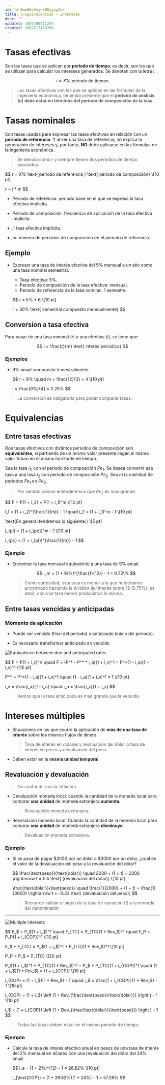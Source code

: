 ```yaml
---
id: tqh0um80a9ojnx88ygag2cd
title: 5-Equivalencias - Intereses
desc: ''
updated: 1687786411259
created: 1682217143766
---
```


# Tasas efectivas

Son las tasas que se aplican por **periodo de tiempo**, es decir, son las que se utilizan para calcular los intereses generados. Se denotan con la letra $i$.

$$
i =  X\% \text{ periodo de tiempo}
$$

> Las tasas efectivas son las que se aplican en las formulas de la ingeniería económica, teniendo presente que el **periodo de análisis ($n$) debe estar en términos del periodo de composición de la tasa**.

# Tasas nominales

Son tasas usadas para expresar las tasas efectivas en relación con un **periodo de referencia**. Y al ser una tasa de referencia, no explica la generación de intereses y, por tanto, **NO** debe aplicarse en las fórmulas de la ingeniería económica.

> Se denota como $r$ y siempre tienen dos periodos de tiempo asociados.

$$
r = X\% \text{ periodo de referencia } \text{ periodo de composición} \\[10 pt]

r = i * m
$$

- Periodo de referencia: periodo base en el que se expresa la tasa efectiva implícita.

- Periodo de composición: frecuencia de aplicación de
la tasa efectiva implícita.

- $i$: tasa efectiva implícita.

- $m$: número de periodos de composición en el periodo de referencia.

## Ejemplo

- Expresar una tasa de interés efectiva del 5% mensual a un año como una tasa nominal semestral.

    - Tasa efectiva: 5%.
    - Periodo de composición de la tasa efectiva: mensual.
    - Periodo de referencia de la tasa nominal: 1 semestre.

    $$
    r = 5\% * 6 \\[10 pt]

    r = 30\% \text{ semestral compuesto mensualmente}
    $$

## Conversion a tasa efectiva

Para pasar de una tasa nominal ($r$) a una efectiva ($i$), se tiene que:

$$
i = \frac{r}{m} \text{ interés periódico}
$$

### Ejemplos

- 9% anual compuesto trimestralmente.

    $$
    r = 9\% \quad m = \frac{12}{3} = 4 \\[10 pt]

    i = \frac{9\%}{4} = 2.25\%
    $$

> La conversion es obligatoria para poder comparar tasas.

# Equivalencias

## Entre tasas efectivas

Dos tasas efectivas con distintos periodos de composición son **equivalentes**, si partiendo de un mismo valor presente llegan al mismo valor futuro en el mismo horizonte de tiempo.

Sea la tasa $i_1$, con el periodo de composición ${Pe}_1$. Se desea convertir esa tasa a una tasa $i_2$ con periodo de composición ${Pe}_2$. Sea $m$ la cantidad de periodos ${Pe}_1$ en ${Pe}_2$.

> Por sentido común entenderemos que ${Pe}_2$ es mas grande.

$$
F = P(1 + i_2) = P(1 + i_1)^m \\[10 pt]

i_1 = (1 + i_2)^{\frac{1}{m}} - 1 \quad i_2 = (1 + i_1)^m - 1 \\[10 pt]

\text{En general tendremos lo siguiente:} \\[5 pt]

i_{pl} = (1 + i_{pc})^m - 1 \\[10 pt]

i_{pc} = (1 + i_{pl})^{\frac{1}{m}} - 1
$$

### Ejemplo

- Encontrar la tasa mensual equivalente a una tasa de 9% anual.

    $$
    i_m = (1 + 9\%)^{\frac{1}{12}} - 1 = 0.72\%
    $$

    > Como curiosidad, esta tasa es menor a la que hubiéramos encontrado haciendo la división del interés sobre 12 (0.75\%), es decir, con una tasa menor producimos lo mismo.

## Entre tasas vencidas y anticipadas

### Momento de aplicación

- Puede ser vencido (final del periodo) o anticipado (inicio del periodo).

- Es necesario transformar anticipado en vencido

![Equivalence between due and anticipated rates](./assets/University/Ingenieria%20econ%C3%B3mica/1_5-1%20Equivalence_between_due_and_anticipated_rates.jpg)

$$
F = P(1 + i_v)^n \quad F = (P^* - P^* * i_a)(1 + i_v)^1 = P^*(1 - i_a)(1 + i_v)^1 \\[10 pt]

P^* = P^*(1 - i_a)(1 + i_v)^1 \quad (1 - i_a)(1 + i_v)^1 = 1 \\[10 pt]

i_v = \frac{i_a}{1 - i_a} \quad i_a = \frac{i_v}{1 + i_v}
$$

> Vemos que la tasa anticipada es mas grande que la vencida.

# Intereses múltiples

- Situaciones en las que ocurre la aplicación de **más de una tasa de interés** sobre los mismos flujos de dinero.

    > Tasa de interés en dólares y revaluación del dólar o tasa de interés en pesos y devaluación del peso.

- Deben estar en la **misma unidad temporal**.

## Revaluación y devaluación

> No confundir con la inflación.

- Devaluación moneda local: cuando la cantidad de la moneda local para comprar **una unidad** de moneda extranjera **aumenta**.

    > Revaluación moneda extranjera.

- Revaluación moneda local: Cuando la cantidad de la moneda local para comprar **una unidad** de moneda extranjera **disminuye**.

    > Devaluación moneda extranjera.

### Ejemplo

- Si se pasa de pagar $2000 por un dólar a $3000 por un dólar, ¿cuál es el valor de la devaluación del peso y la revaluación del dólar?

    $$
    \frac{\text{peso}}{\text{dólar}} \quad 2000 + (1 + t) = 3000 \rightarrow t = 0.5 \text{ (revaluación del dólar)} \\[10 pt]


    \frac{\text{dólar}}{\text{peso}} \quad \frac{1}{2000} + (1 + t) = \frac{1}{3000} \rightarrow t = -0.33 \text{ (devaluación del peso)}
    $$

    > Recuerde validar el signo de la tasa de variación ($t$) y la moneda del denominador.

---

![Multiple interests](./assets/University/Ingenieria%20econ%C3%B3mica/1_5-2%20Multiple_interests.jpg)

$$
F_\$ = P_\$(1 + i_\$)^1 \quad F_{TC} = P_{TC}(1 + Rev_\$)^1 \quad F_P = P_P(1 + i_{COP})^1 \\[10 pt]

F_\$ * F_{TC} = P_\$(1 + i_\$)^1 * P_{TC}(1 + Rev_\$)^1 \\[10 pt]

P_P = P_\$ * P_{TC} \\[20 pt]

P_\$(1 + i_\$)^1 * P_{TC}(1 + Rev_\$)^1 = P_\$ * P_{TC}(1 + i_{COP})^1 \quad (1 + i_\$)(1 + Rev_\$) = (1 + i_{COP}) \\[10 pt]

i_{COP} = (1 + i_\$)(1 + Rev_\$) - 1 \quad i_\$ = \frac{1 + i_{COP}}{1 + Rev_\$} - 1 \\[10 pt]

i_{COP} = (1 + i_\$) \left (1 + Rev_{\frac{\text{peso}}{\text{dólar}}} \right ) - 1 \\[10 pt]

i_\$ = (1 + i_{COP}) \left (1 + Dev_{\frac{\text{dólar}}{\text{peso}}} \right ) - 1
$$

> Todas las tasas deben estar en el mismo periodo de tiempo.

### Ejemplo

- Calcule la tasa de interés efectivo anual en pesos de una tasa de interés del 2% mensual en dólares con una revaluación del dólar del 24% anual.

    $$
    i_a = (1 + 2\%)^{12} - 1 = 26.82\% \\[10 pt]

    i_{\text{COP}} = (1 + 26.82\%)(1 + 24\%) - 1 = 57.26\%
    $$